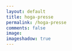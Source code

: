 ```yaml
---
layout: default
title: hoga-presse
permalink: /hoga-presse
comments: false
image:
imageshadow: true
---
```


<rssapp-wall id="NTMq0uj4p27ANhcc"></rssapp-wall><script src="https://widget.rss.app/v1/wall.js" type="text/javascript" async></script>
